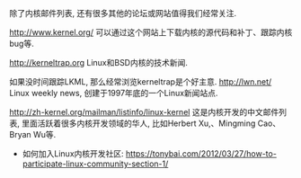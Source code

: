除了内核邮件列表, 还有很多其他的论坛或网站值得我们经常关注.

http://www.kernel.org/ 可以通过这个网站上下载内核的源代码和补丁、跟踪内核bug等.

http://kerneltrap.org Linux和BSD内核的技术新闻.

如果没时间跟踪LKML, 那么经常浏览kerneltrap是个好主意. http://lwn.net/ Linux weekly news, 创建于1997年底的一个Linux新闻站点.

http://zh-kernel.org/mailman/listinfo/linux-kernel 这是内核开发的中文邮件列表, 里面活跃着很多内核开发领域的华人, 比如Herbert  Xu,、Mingming Cao、Bryan Wu等.

* 如何加入Linux内核开发社区: https://tonybai.com/2012/03/27/how-to-participate-linux-community-section-1/

